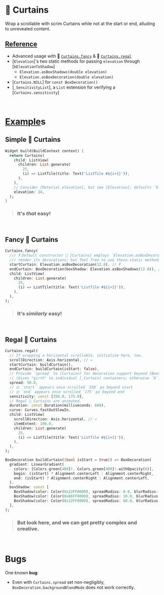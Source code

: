 # 📜 Curtains
Wrap a scrollable with scrim Curtains while not at the start or end, alluding to unrevealed content.

## [Reference](https://pub.dev/documentation/curtains/latest/curtains/curtains-library.html)
- Advanced usage with 📜 [`Curtains.fancy`](https://pub.dev/documentation/curtains/latest/curtains/Curtains-class.html) & 📜 [`Curtains.regal`](https://pub.dev/documentation/curtains/latest/curtains/Curtains-class.html)
- [`Elevation`]'s two static methods for passing
  `elevation` through [`kElevationToShadow`]
  - `Elevation.asBoxShadows(double elevation)`
  - `Elevation.asBoxDecoration(double elevation)`
- [`Curtains.NILL`] for `const BoxDecoration()`
- [`_SensitivityList`], a `List` extension for verifying a [`Curtains.sensitivity`]

&nbsp;


# [Example](https://github.com/Zabadam/curtains/tree/main/example)s
## Simple 📜 Curtains
```dart
Widget build(BuildContext context) {
  return Curtains(
    child: ListView(
      children: List.generate(
        25,
        (i) => ListTile(title: Text('ListTile #${i+1}')),
      ),
    ),
    // Consider [Material.elevation], but see [Elevation]; defaults `9.0`.
    elevation: 24,
  );
}
```
> ### It's *that* easy!
&nbsp;

## Fancy 📜 Curtains
```dart
Curtains.fancy(
  /// 🕴 Default constructor 📜 [Curtains] employs `Elevation.asBoxDecoration` to
  /// render its decorations; but feel free to use these static methods, too.
  startCurtain: Elevation.asBoxDecoration(12.0), // 🕴
  endCurtain: BoxDecoration(boxShadow: Elevation.asBoxShadows(12.0)), // 🕴
  child: ListView(
    children: List.generate(
      25,
      (i) => ListTile(title: Text('ListTile #${i+1}')),
    ),
  ),
);
```
> ### It's *similarly* easy!
&nbsp;

## Regal 📜 Curtains
```dart
Curtains.regal(
  // If wrapping a horizontal scrollable, initialize here, too.
  scrollDirection: Axis.horizontal, // ↔
  startCurtain: buildCurtain(),
  endCurtain: buildCurtain(isStart: false),
  // Provide `spread` to [Curtains] for decoration support beyond [BoxShadow]s.
  // (Gives "girth" to individual [_Curtain] containers; otherwise `0`.)
  spread: 50.0,
  // ⚖ `start` appears once scrolled `350` px beyond start
  // ⚖ `end` appears once scrolled `175` px beyond end
  sensitivity: const [350.0, 175.0],
  // Regal 📜 Curtains are animated.
  duration: const Duration(milliseconds: 600),
  curve: Curves.fastOutSlowIn,
  child: ListView(
    scrollDirection: Axis.horizontal, // ↔
    itemExtent: 100.0,
    children: List.generate(
      25,
      (i) => ListTile(title: Text('ListTile #${i+1}')),
    ),
  ),
);

BoxDecoration buildCurtain({bool isStart = true}) => BoxDecoration(
  gradient: LinearGradient(
    colors: [Colors.green[400]!, Colors.green[400]!.withOpacity(0)],
    begin: (isStart) ? Alignment.centerLeft : Alignment.centerRight,
    end: (isStart) ? Alignment.centerRight : Alignment.centerLeft,
  ),
  boxShadow: const [
    BoxShadow(color: Color(0x22FF0000), spreadRadius: 0.0, blurRadius: 5.0),
    BoxShadow(color: Color(0x66FF0000), spreadRadius: 10.0, blurRadius: 30.0),
    BoxShadow(color: Color(0x22FF0000), spreadRadius: 60.0, blurRadius: 150.0),
  ],
);
```
> ### But look here, and we can get pretty complex and creative.
&nbsp;

# Bugs
One known **bug**:
- Even with `Curtains.spread` set non-negligibly, `BoxDecoration.backgroundBlendMode` does not work correctly.
